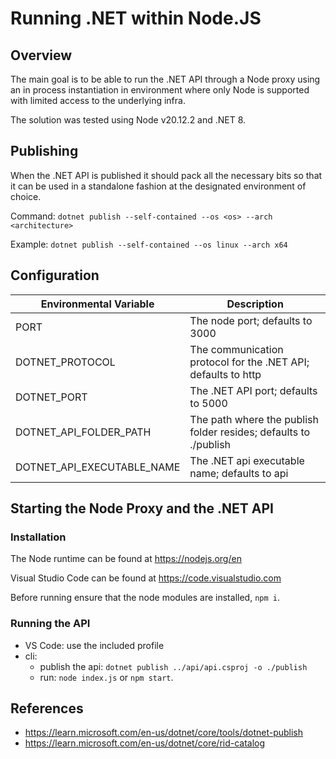 # Running .NET within Node.JS

## Overview

The main goal is to be able to run the .NET API through a Node proxy using an in process instantiation in environment
where only Node is supported with limited access to the underlying infra.

The solution was tested using Node v20.12.2 and .NET 8.

## Publishing

When the .NET API is published it should pack all the necessary bits so that it can be used in a standalone fashion at
the designated environment of choice.

Command: `dotnet publish --self-contained --os <os> --arch <architecture>`

Example: `dotnet publish --self-contained --os linux --arch x64`

## Configuration

| Environmental Variable     | Description                                                      |
|----------------------------|------------------------------------------------------------------|
| PORT                       | The node port; defaults to 3000                                  |
| DOTNET_PROTOCOL            | The communication protocol for the .NET API; defaults to http    |
| DOTNET_PORT                | The .NET API port; defaults to 5000                              |
| DOTNET_API_FOLDER_PATH     | The path where the publish folder resides; defaults to ./publish |
| DOTNET_API_EXECUTABLE_NAME | The .NET api executable name; defaults to api                    |

## Starting the Node Proxy and the .NET API

### Installation

The Node runtime can be found at https://nodejs.org/en

Visual Studio Code can be found at https://code.visualstudio.com

Before running ensure that the node modules are installed, `npm i`.

### Running the API

- VS Code: use the included profile
- cli:
  - publish the api: `dotnet publish ../api/api.csproj -o ./publish`
  - run: `node index.js` or `npm start`.

## References

- https://learn.microsoft.com/en-us/dotnet/core/tools/dotnet-publish
- https://learn.microsoft.com/en-us/dotnet/core/rid-catalog
